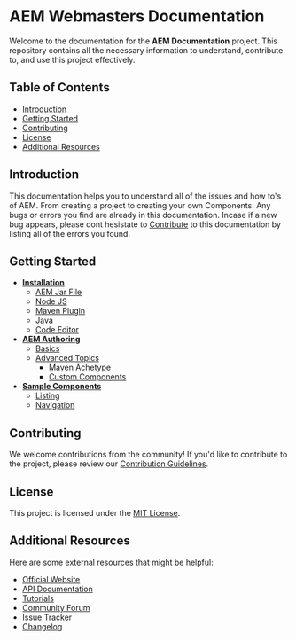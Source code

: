 # AEM Webmasters Documentation

Welcome to the documentation for the **AEM Documentation** project. This repository contains all the necessary information to understand, contribute to, and use this project effectively.

## Table of Contents

- [Introduction](#introduction)
- [Getting Started](#getting-started)
- [Contributing](#contributing)
- [License](#license)
- [Additional Resources](#additional-resources)

## Introduction

This documentation helps you to understand all of the issues and how to's of AEM. From creating a project to creating your own Components. Any bugs or errors you find are already in this documentation. Incase if a new bug appears, please dont hesistate to [Contribute](#contributing) to this documentation by listing all of the errors you found.

## Getting Started

- **[Installation](./aem-documentation/installation/installation.md)**
  - [AEM Jar File](./aem-documentation/installation/softwares/java-jar.md)
  - [Node JS](./aem-documentation/installation/softwares/nodejs.md)
  - [Maven Plugin](./aem-documentation/installation/softwares/maven.md)
  - [Java](./aem-documentation/installation/softwares/java.md)
  - [Code Editor](./aem-documentation/installation/softwares/code-editor.md)
- **[AEM Authoring](./aem-documentation/authoring/)**
  - [Basics](./aem-documentation/authoring/basics.md)
  - [Advanced Topics](#)
    - [Maven Achetype](#)
    - [Custom Components](#)
- **[Sample Components](./aem-documentation/sample-components/sample-components.md)**
  - [Listing](./aem-documentation/sample-components/listings/)
  - [Navigation](./aem-documentation/sample-components/navigationtext/)

## Contributing

We welcome contributions from the community! If you'd like to contribute to the project, please review our [Contribution Guidelines](./CONTRIBUTING.md).

## License

This project is licensed under the [MIT License](./LICENSE).

## Additional Resources

Here are some external resources that might be helpful:

- [Official Website](https://www.projectwebsite.com)
- [API Documentation](https://www.projectwebsite.com/api-docs)
- [Tutorials](https://www.projectwebsite.com/tutorials)
- [Community Forum](https://community.projectwebsite.com)
- [Issue Tracker](https://github.com/yourusername/projectname/issues)
- [Changelog](./CHANGELOG.md)
